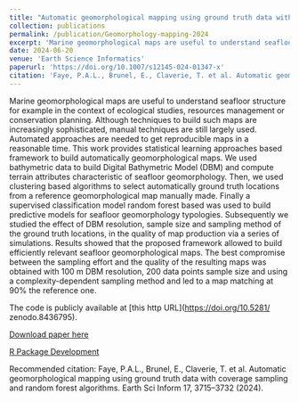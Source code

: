 ```yaml
---
title: "Automatic geomorphological mapping using ground truth data with coverage sampling and random forest algorithms"
collection: publications
permalink: /publication/Geomorphology-mapping-2024
excerpt: 'Marine geomorphological maps are useful to understand seafloor structure for example in the context of ecological studies, resources management or conservation planning. Although techniques to build such maps are increasingly sophisticated, manual techniques are still largely used. Automated approaches are needed to get reproducible maps in a reasonable time. This work provides statistical learning approaches based framework to build automatically geomorphological maps. We used bathymetric data to build Digital Bathymetric Model (DBM) and compute terrain attributes characteristic of seafloor geomorphology. Then, we used clustering based algorithms to select automatically ground truth locations from a reference geomorphological map manually made. Finally a supervised classification model random forest based was used to build predictive models for seafloor geomorphology typologies. Subsequently we studied the effect of DBM resolution, sample size and sampling method of the ground truth locations, in the quality of map production via a series of simulations. Results showed that the proposed framework allowed to build efficiently relevant seafloor geomorphological maps. The best compromise between the sampling effort and the quality of the resulting maps was obtained with 100 m DBM resolution, 200 data points sample size and using a complexity-dependent sampling method and led to a map matching at 90% the reference one.'
date: 2024-06-20
venue: 'Earth Science Informatics'
paperurl: 'https://doi.org/10.1007/s12145-024-01347-x'
citation: 'Faye, P.A.L., Brunel, E., Claverie, T. et al. Automatic geomorphological mapping using ground truth data with coverage sampling and random forest algorithms. Earth Sci Inform 17, 3715–3732 (2024).'
---
```

Marine geomorphological maps are useful to understand seafloor structure for example in the context of ecological studies, resources management or conservation planning. Although techniques to build such maps are increasingly sophisticated, manual techniques are still largely used. Automated approaches are needed to get reproducible maps in a reasonable time. This work provides statistical learning approaches based framework to build automatically geomorphological maps. We used bathymetric data to build Digital Bathymetric Model (DBM) and compute terrain attributes characteristic of seafloor geomorphology. Then, we used clustering based algorithms to select automatically ground truth locations from a reference geomorphological map manually made. Finally a supervised classification model random forest based was used to build predictive models for seafloor geomorphology typologies. Subsequently we studied the effect of DBM resolution, sample size and sampling method of the ground truth locations, in the quality of map production via a series of simulations. Results showed that the proposed framework allowed to build efficiently relevant seafloor geomorphological maps. The best compromise between the sampling effort and the quality of the resulting maps was obtained with 100 m DBM resolution, 200 data points sample size and using a complexity-dependent sampling method and led to a map matching at 90% the reference one.


The code is publicly available at [this http URL](https://doi.org/10.5281/
zenodo.8436795).

[Download paper here](https://hal.science/hal-04624799/file/Revision_ESI-2.pdf)


[R Package Development​](https://github.com/latsouckfaye/faye-paul.github.io/blob/master/images/Fig8.pdf)

Recommended citation: Faye, P.A.L., Brunel, E., Claverie, T. et al. Automatic geomorphological mapping using ground truth data with coverage sampling and random forest algorithms. Earth Sci Inform 17, 3715–3732 (2024).
